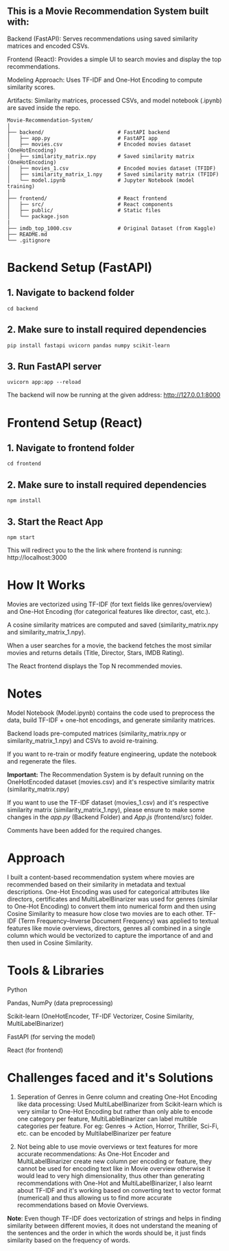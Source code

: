 ## This is a Movie Recommendation System built with:

Backend (FastAPI): Serves recommendations using saved similarity matrices and encoded CSVs.

Frontend (React): Provides a simple UI to search movies and display the top recommendations.

Modeling Approach: Uses TF-IDF and One-Hot Encoding to compute similarity scores.

Artifacts: Similarity matrices, processed CSVs, and model notebook (.ipynb) are saved inside the repo.

```
Movie-Recommendation-System/
│
├── backend/                        # FastAPI backend
│   ├── app.py                      # FastAPI app
│   ├── movies.csv                  # Encoded movies dataset (OneHotEncoding)
│   ├── similarity_matrix.npy       # Saved similarity matrix (OneHotEncoding)
│   ├── movies_1.csv                # Encoded movies dataset (TFIDF)
│   ├── similarity_matrix_1.npy     # Saved similarity matrix (TFIDF)
│   └── model.ipynb                 # Jupyter Notebook (model training)
│
├── frontend/                       # React frontend
│   ├── src/                        # React components
│   ├── public/                     # Static files
│   └── package.json
|
├── imdb_top_1000.csv               # Original Dataset (from Kaggle)
├── README.md
└── .gitignore
```

# Backend Setup (FastAPI)
## 1. Navigate to backend folder
```
cd backend
```
## 2. Make sure to install required dependencies
```
pip install fastapi uvicorn pandas numpy scikit-learn
```
## 3. Run FastAPI server
```
uvicorn app:app --reload
```
The backend will now be running at the given address: http://127.0.0.1:8000

# Frontend Setup (React)
## 1. Navigate to frontend folder
```
cd frontend
```
## 2. Make sure to install required dependencies
```
npm install
```
## 3. Start the React App
```
npm start
```
This will redirect you to the the link where frontend is running: http://localhost:3000

# How It Works

Movies are vectorized using TF-IDF (for text fields like genres/overview) and One-Hot Encoding (for categorical features like director, cast, etc.).

A cosine similarity matrices are computed and saved (similarity_matrix.npy and similarity_matrix_1.npy).

When a user searches for a movie, the backend fetches the most similar movies and returns details (Title, Director, Stars, IMDB Rating).

The React frontend displays the Top N recommended movies.

# Notes

Model Notebook (Model.ipynb) contains the code used to preprocess the data, build TF-IDF + one-hot encodings, and generate similarity matrices.

Backend loads pre-computed matrices (similarity_matrix.npy or similarity_matrix_1.npy) and CSVs to avoid re-training.

If you want to re-train or modify feature engineering, update the notebook and regenerate the files.

**Important:** 
The Recommendation System is by default running on the OneHotEncoded dataset (movies.csv) and it's respective similarity matrix (similarity_matrix.npy)

If you want to use the TF-IDF dataset (movies_1.csv) and it's respective similarity matrix (similarity_matrix_1.npy), please ensure to make some changes in the *app.py* (Backend Folder) and *App.js* (frontend/src) folder.

Comments have been added for the required changes.

# Approach

I built a content-based recommendation system where movies are recommended based on their similarity in metadata and textual descriptions.
One-Hot Encoding was used for categorical attributes like directors, certificates and MultiLabelBinarizer was used for genres (similar to One-Hot Encoding) to convert them into numerical form and then using Cosine Similarity to measure how close two movies are to each other.
TF-IDF (Term Frequency–Inverse Document Frequency) was applied to textual features like movie overviews, directors, genres all combined in a single column which would be vectorized to capture the importance of and and then used in Cosine Similarity.

# Tools & Libraries

Python

Pandas, NumPy (data preprocessing)

Scikit-learn (OneHotEncoder, TF-IDF Vectorizer, Cosine Similarity, MultiLabelBinarizer)

FastAPI (for serving the model)

React (for frontend)

# Challenges faced and it's Solutions

1. Seperation of Genres in Genre column and creating One-Hot Encoding like data processing:
Used MultiLabelBinarizer from Scikit-learn which is very similar to One-Hot Encoding but rather than only able to encode one category per feature, MultiLableBinarizer can label multible categories per feature.
For eg: Genres -> Action, Horror, Thriller, Sci-Fi, etc. can be encoded by MultilabelBinarizer per feature

3. Not being able to use movie overviews or text features for more accurate recommendations:
As One-Hot Encoder and MultiLabelBinarizer create new column per encoding or feature, they cannot be used for encoding text like in Movie overview otherwise it would lead to very high dimensionality, thus other than generating recommendations with One-Hot and MultiLabelBinarizer, I also learnt about TF-IDF and it's working based on converting text to vector format (numerical) and thus allowing us to find more accurate recommendations based on Movie Overviews.

**Note**: Even though TF-IDF does vectorization of strings and helps in finding similarity between different movies, it does not understand the meaning of the sentences and the order in which the words should be, it just finds similarity based on the frequency of words.



